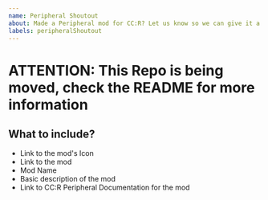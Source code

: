 ```yaml
---
name: Peripheral Shoutout
about: Made a Peripheral mod for CC:R? Let us know so we can give it a shoutout
labels: peripheralShoutout
---
```


# ATTENTION: This Repo is being moved, check the README for more information

## What to include?
 - Link to the mod's Icon
 - Link to the mod
 - Mod Name
 - Basic description of the mod
 - Link to CC:R Peripheral Documentation for the mod
